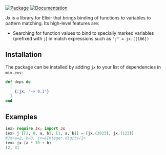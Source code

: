 [![Package](https://img.shields.io/badge/-Package-important)](https://hex.pm/packages/jx) [![Documentation](https://img.shields.io/badge/-Documentation-blueviolet)](https://hexdocs.pm/jx)

Jx is a library for Elixir that brings binding of functions to variables to pattern matching. Its high-level features are:

  * Searching for function values to bind to specially marked variables (prefixed with `j`) in match expressions such as `"j" = jx.([106])`

## Installation

The package can be installed by adding `jx` to your list of dependencies in `mix.exs`:

```elixir
def deps do
  [
    {:jx, "~> 0.1"}
  ]
end
```

## Examples

```elixir
iex> require Jx; import Jx
iex> j [[2, 0, a, b], [1, a, b]] = [jx.(2023), jx.(123)]
#Jx<a=2, b=3, jx=&Integer.digits/1>
iex> jx.(a * 10 + b)
[2, 3]
```